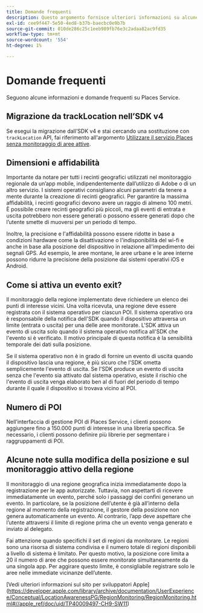 ```yaml
---
title: Domande frequenti
description: Questo argomento fornisce ulteriori informazioni su alcune domande frequenti.
exl-id: cee9f447-5e50-4ed8-b37b-baecbc0e9b7b
source-git-commit: 010de286c25c1eeb989fb76e3c2adaa82ac9fd35
workflow-type: tm+mt
source-wordcount: '554'
ht-degree: 1%

---
```


# Domande frequenti

Seguono alcune informazioni e domande frequenti su Places Service.

## Migrazione da trackLocation nell’SDK v4

Se esegui la migrazione dall’SDK v4 e stai cercando una sostituzione con `trackLocation` API, fai riferimento all&#39;argomento [Utilizzare il servizio Places senza monitoraggio di aree attive](use-places-without-active-monitoring.md).

## Dimensioni e affidabilità

Importante da notare per tutti i recinti geografici utilizzati nel monitoraggio regionale da un’app mobile, indipendentemente dall’utilizzo di Adobe o di un altro servizio. I sistemi operativi consigliano alcuni parametri da tenere a mente durante la creazione di recinti geografici. Per garantire la massima affidabilità, i recinti geografici devono avere un raggio di almeno 100 metri. È possibile creare recinti geografici più piccoli, ma gli eventi di entrata e uscita potrebbero non essere generati o possono essere generati dopo che l’utente smette di muoversi per un periodo di tempo.

Inoltre, la precisione e l&#39;affidabilità possono essere ridotte in base a condizioni hardware come la disattivazione o l&#39;indisponibilità del wi-fi e anche in base alla posizione del dispositivo in relazione all&#39;impedimento dei segnali GPS. Ad esempio, le aree montane, le aree urbane e le aree interne possono ridurre la precisione della posizione dai sistemi operativi iOS e Android.

## Come si attiva un evento exit?

Il monitoraggio della regione implementato deve richiedere un elenco dei punti di interesse vicini. Una volta ricevuta, una regione deve essere registrata con il sistema operativo per ciascun POI. Il sistema operativo ora è responsabile della notifica dell&#39;SDK quando il dispositivo attraversa un limite (entrata o uscita) per una delle aree monitorate. L&#39;SDK attiva un evento di uscita solo quando il sistema operativo notifica all&#39;SDK che l&#39;evento si è verificato. Il motivo principale di questa notifica è la sensibilità temporale dei dati sulla posizione.

Se il sistema operativo non è in grado di fornire un evento di uscita quando il dispositivo lascia una regione, è più sicuro che l&#39;SDK ometta semplicemente l&#39;evento di uscita. Se l&#39;SDK produce un evento di uscita senza che l&#39;evento sia attivato dal sistema operativo, esiste il rischio che l&#39;evento di uscita venga elaborato ben al di fuori del periodo di tempo durante il quale il dispositivo si trovava vicino al POI.

## Numero di POI

Nell’interfaccia di gestione POI di Places Service, i clienti possono aggiungere fino a 150.000 punti di interesse in una libreria specifica. Se necessario, i clienti possono definire più librerie per segmentare i raggruppamenti di POI.

## Alcune note sulla modifica della posizione e sul monitoraggio attivo della regione

Il monitoraggio di una regione geografica inizia immediatamente dopo la registrazione per le app autorizzate. Tuttavia, non aspettarti di ricevere immediatamente un evento, perché solo i passaggi dei confini generano un evento. In particolare, se la posizione dell’utente è già all’interno della regione al momento della registrazione, il gestore della posizione non genera automaticamente un evento. Al contrario, l’app deve aspettare che l’utente attraversi il limite di regione prima che un evento venga generato e inviato al delegato.

Fai attenzione quando specifichi il set di regioni da monitorare. Le regioni sono una risorsa di sistema condivisa e il numero totale di regioni disponibili a livello di sistema è limitato. Per questo motivo, la posizione core limita a 20 il numero di aree che possono essere monitorate simultaneamente da una singola app. Per aggirare questo limite, è consigliabile registrare solo le aree nelle immediate vicinanze dell’utente.

[Vedi ulteriori informazioni sul sito per sviluppatori Apple] (https://developer.apple.com/library/archive/documentation/UserExperience/Conceptual/LocationAwarenessPG/RegionMonitoring/RegionMonitoring.html#//apple_ref/doc/uid/TP40009497-CH9-SW11)
